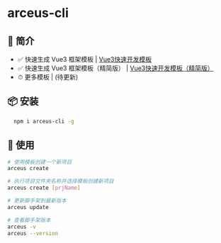 # arceus-cli

## 📕 简介

-   ✅ 快速生成 Vue3 框架模板 | [Vue3快速开发模板](https://github.com/LonelySnowman/sv3-template.git)
-   ✅ 快速生成 Vue3 框架模板（精简版） | [Vue3快速开发模板（精简版）](https://github.com/LonelySnowman/sv3-template/tree/thin)
-   ⏱ 更多模板 | (待更新)

## 📦 安装

```bash
  npm i arceus-cli -g
```

## 📕 使用

```bash
# 使用模板创建一个新项目
arceus create

# 执行项目文件夹名称并选择模板创建新项目
arceus create [prjName]

# 更新脚手架到最新版本
arceus update

# 查看脚手架版本
arceus -v
arceus --version
```
